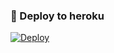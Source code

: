 ### 🚀 Deploy to heroku
[![Deploy](https://www.herokucdn.com/deploy/button.svg)](https://heroku.com/deploy?template=https://github.com/Ekodu/Music)
